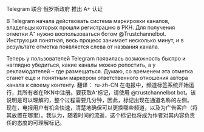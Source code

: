 Telegram 联合 俄罗斯政府 推出 A+ 认证

В Telegram начала действовать система маркировки каналов, владельцы которых прошли регистрацию в РКН. Для получения отметки А⁺ нужно воспользоваться ботом @Trustchannelbot. Инструкция понятная, весь процесс занимает несколько минут, и в результате отметка появляется слева от названия канала.

Теперь у пользователей Telegram появилась возможность быстро и наглядно убедиться, какие каналы можно репостить, а у рекламодателей – где размещаться. Думаю, со временем эта отметка станет еще и понятным маркером ответственного отношения автора канала к своему контенту.‌‌
翻译： ru-zh-CN
在电报中，频道标签系统开始运行，其所有者在RKN中注册。要获取A⁺标记，请使用 @trustchannelbot bot。该说明是可以理解的，整个过程需要几分钟，因此，标记出现在通道名称的左侧。
现在，电报用户有机会快速，清楚地确保可以更换哪些频道，以及为广告客户（将其放置在哪里）。我认为，随着时间的流逝，这个标记也将成为作者对其内容负责任的态度的可理解标记。‌‌